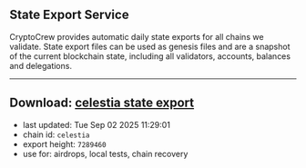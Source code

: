 ## State Export Service
CryptoCrew provides automatic daily state exports for all chains we validate. State export files can be used as genesis files and are a snapshot of the current blockchain state, including all validators, accounts, balances and delegations.

---
**Download: [celestia state export](https://dl-eu2.ccvalidators.com/SERVICE/celestia/celestia_export_7289460.json)**
---

- last updated: Tue Sep 02 2025 11:29:01
- chain id: `celestia`
- export height: `7289460`
- use for: airdrops, local tests, chain recovery
